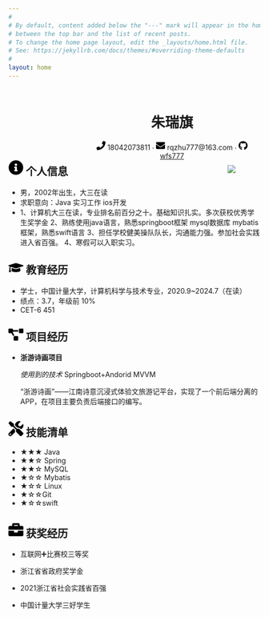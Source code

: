 ```yaml
---
#
# By default, content added below the "---" mark will appear in the home page
# between the top bar and the list of recent posts.
# To change the home page layout, edit the _layouts/home.html file.
# See: https://jekyllrb.com/docs/themes/#overriding-theme-defaults
#
layout: home
---
```

 <center>
   <div style="float:left;margin-left:150px;margin-top:10px" height="150px" width="95%">
     <h1>朱瑞旗</h1>
     <div>
         <span>
             <img src="assets/phone-solid.svg" width="18px">
             18042073811
         </span>
         ·
         <span>
             <img src="assets/envelope-solid.svg" width="18px">
             rqzhu777@163.com
         </span>
        ·
         <span>
             <img src="assets/github-brands.svg" width="18px">
             <a href="https://github.com/wfs777">wfs777</a>
         </span>
     </div>
   </div>
   <div style="float:right;margin-top:10px;margin-right:50px" height="200px" width="25%">
     <img src="assets/wfs777.JPG" width="80px"
   </div>
 </center>










 ## <img src="assets/info-circle-solid.svg" width="30px"> 个人信息 

 - 男，2002年出生，大三在读                                                                                                                  
 - 求职意向：Java 实习工作 ios开发
 - 1、计算机大三在读，专业排名前百分之十。基础知识扎实。多次获校优秀学生奖学金
   2、熟练使用java语言，熟悉springboot框架 mysql数据库 mybatis框架，熟悉swift语言
   3、担任学校健美操队队长，沟通能力强。参加社会实践进入省百强。
   4、寒假可以入职实习。

## <img src="assets/graduation-cap-solid.svg" width="30px"> 教育经历

- 学士，中国计量大学，计算机科学与技术专业，2020.9~2024.7（在读）
- 绩点：3.7，年级前 10%
- CET-6  451

## <img src="assets/project-diagram-solid.svg" width="30px"> 项目经历

- **浙游诗画项目**

  *使用到的技术*  Springboot+Andorid MVVM

  “浙游诗画”——江南诗意沉浸式体验文旅游记平台，实现了一个前后端分离的APP，在项目主要负责后端接口的编写。

## <img src="assets/tools-solid.svg" width="30px"> 技能清单

- ★★★ Java
- ★★☆ Spring
- ★★☆ MySQL
- ★☆☆ Mybatis
- ★☆☆ Linux
- ★☆☆Git
- ★☆☆swift

## <img src="assets/briefcase-solid.svg" width="30px"> 获奖经历

- 互联网➕比赛校三等奖
- 浙江省省政府奖学金

- 2021浙江省社会实践省百强
- 中国计量大学三好学生